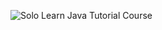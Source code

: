 ![Solo Learn Java Tutorial Course](https://user-images.githubusercontent.com/89894421/207660708-10e8c205-1c2a-45cd-906d-9f927570cbdc.jpg)
